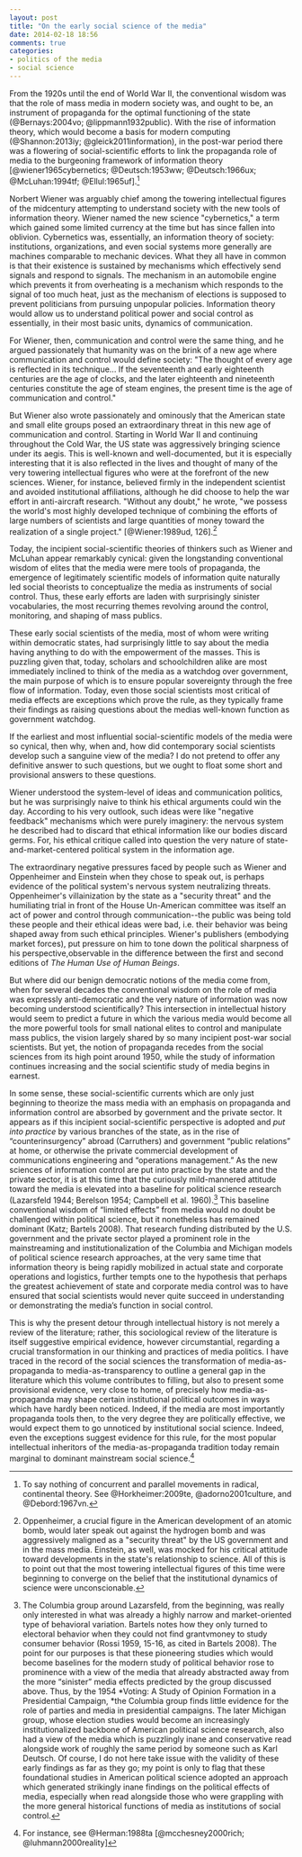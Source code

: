 ```yaml
---
layout: post
title: "On the early social science of the media"
date: 2014-02-18 18:56
comments: true
categories: 
- politics of the media
- social science
---
```


From the 1920s until the end of World War II, the conventional wisdom was that the role of mass
media in modern society was, and ought to be, an instrument of propaganda for the optimal
functioning of the state (@Bernays:2004vo; @lippmann1932public). With the rise of information theory, which would become a basis for modern computing (@Shannon:2013iy; @gleick2011information), in the post-war period there was a flowering of social-scientific efforts to link the propaganda role of media to the burgeoning framework of information theory [@wiener1965cybernetics; @Deutsch:1953ww; @Deutsch:1966ux; @McLuhan:1994tf; @Ellul:1965uf].[^radicals]

Norbert Wiener was arguably chief among the towering intellectual figures of the midcentury attempting to understand society with the new tools of information theory. Wiener named the new science "cybernetics," a term which gained some limited currency at the time but has since fallen into oblivion. Cybernetics was, essentially, an information theory of society: institutions, organizations, and even social systems more generally are machines comparable to mechanic devices. What they all have in common is that their existence is sustained by mechanisms which effectively send signals and respond to signals. The mechanism in an automobile engine which prevents it from overheating is a mechanism which responds to the signal of too much heat, just as the mechanism of elections is supposed to prevent politicians from pursuing unpopular policies. Information theory would allow us to understand political power and social control as essentially, in their most basic units, dynamics of communication.

For Wiener, then, communication and control were the same thing, and he argued passionately that humanity was on the brink of a new age where communication and control would define society: "The thought of every age is reflected in its technique... If the seventeenth and early eighteenth centuries are the age of clocks, and the later eighteenth and nineteenth centuries constitute the age of steam engines, the present time is the age of communication and control."

But Wiener also wrote passionately and ominously that the American state and small elite groups posed an extraordinary threat in this new age of communication and control. Starting in World War II and continuing throughout the Cold War, the US state was aggressively bringing science under its aegis. This is well-known and well-documented, but it is especially interesting that it is also reflected in the lives and thought of many of the very towering intellectual figures who were at the forefront of the new sciences. Wiener, for instance, believed firmly in the independent scientist and avoided institutional affiliations, although he did choose to help the war effort in anti-aircraft research. "Without any doubt," he wrote, "we possess the world's most highly developed technique of combining the efforts of large numbers of scientists and large quantities of money toward the realization of a single project." [@Wiener:1989ud, 126].[^oppandeinstein]

Today, the incipient social-scientific theories of thinkers such as Wiener and McLuhan appear remarkably cynical: given the longstanding conventional wisdom of elites that the media were mere tools of propaganda, the
emergence of legitimately scientific models of information quite naturally led social theorists to
conceptualize the media as instruments of social control. Thus, these early efforts are laden with
surprisingly sinister vocabularies, the most recurring themes revolving around the control,
monitoring, and shaping of mass publics.

These early social scientists of the media, most of whom were writing within democratic states, had
surprisingly little to say about the media having anything to do with the empowerment of the masses. This is puzzling given that, today, scholars and schoolchildren alike are most immediately inclined
to think of the media as a watchdog over government, the main purpose of which is to ensure popular
sovereignty through the free flow of information. Today, even those social scientists most critical
of media effects are exceptions which prove the rule, as they typically frame their findings as
raising questions about the medias well-known function as government watchdog.

If the earliest and most influential social-scientific models of the media were so cynical, then
why, when and, how did contemporary social scientists develop such a sanguine view of the media? I
do not pretend to offer any definitive answer to such questions, but we ought to float some short
and provisional answers to these questions.

Wiener understood the system-level of ideas and communication politics, but he was surprisingly naive to think his ethical arguments could win the day. According to his very outlook, such ideas were like "negative feedback" mechanisms which were purely imaginery: the nervous system he described had to discard that ethical information like our bodies discard germs. For, his ethical critique called into question the very nature of state-and-market-centered political system in the information age.

The extraordinary negative pressures faced by people such as Wiener and Oppenheimer and Einstein when they chose to speak out, is perhaps evidence of the political system's nervous system neutralizing threats. Oppenheimer's villainization by the state as a "security threat" and the humiliating trial in front of the House Un-American committee was itself an act of power and control through communication--the public was being told these people and their ethical ideas were bad, i.e. their behavior was being shaped away from such ethical principles. Wiener's publishers (embodying market forces), put pressure on him to tone down the political sharpness of his perspective,observable in the difference between the first and second editions of *The Human Use of Human Beings*.

But where did our benign democratic notions of the media come from, when for several decades the
conventional wisdom on the role of media was expressly anti-democratic and the very nature of
information was now becoming understood scientifically? This intersection in intellectual history
would seem to predict a future in which the various media would become all the more powerful tools
for small national elites to control and manipulate mass publics, the vision largely shared by so
many incipient post-war social scientists. But yet, the notion of propaganda recedes from the social
sciences from its high point around 1950, while the study of information continues increasing and
the social scientific study of media begins in earnest.

In some sense, these social-scientific currents which are only just beginning to theorize the mass
media with an emphasis on propaganda and information control are absorbed by government and the
private sector. It appears as if this incipient social-scientific perspective is adopted and *put
into practice* by various branches of the state, as in the rise of “counterinsurgency” abroad (Carruthers) and
government “public relations” at home, or otherwise the private commercial development of
communications engineering and “operations management.” As the new sciences of information control
are put into practice by the state and the private sector, it is at this time that the curiously
mild-mannered attitude toward the media is elevated into a baseline for political science research
(Lazarsfeld 1944; Berelson 1954; Campbell et al. 1960).[^mildmanners] This baseline conventional
wisdom of “limited effects” from media would no doubt be challenged within political science, but it
nonetheless has remained dominant (Katz; Bartels 2008). That research funding distributed by the
U.S. government and the private sector played a prominent role in the mainstreaming and
institutionalization of the Columbia and Michigan models of political science research approaches,
at the very same time that information theory is being rapidly mobilized in actual state and
corporate operations and logistics, further tempts one to the hypothesis that perhaps the greatest
achievement of state and corporate media control was to have ensured that social scientists would
never quite succeed in understanding or demonstrating the media’s function in social control.

This is why the present detour through intellectual history is not merely a review of the literature; rather, this sociological review of the literature is itself suggestive
empirical evidence, however circumstantial, regarding a crucial transformation in our thinking and
practices of media politics. I have traced in the record of the social sciences the transformation
of media-as-propaganda to media-as-transparency to outline a general gap in the literature which
this volume contributes to filling, but also to present some provisional evidence, very close to
home, of precisely how media-as-propaganda may shape certain institutional political outcomes in
ways which have hardly been noticed. Indeed, if the media are most importantly propaganda tools
then, to the very degree they are politically effective, we would expect them to go unnoticed by
institutional social science. Indeed, even the exceptions suggest evidence for this rule, for the
most popular intellectual inheritors of the media-as-propaganda tradition today remain marginal to
dominant mainstream social science.[^exceptions]


[^mildmanners]: The Columbia group around Lazarsfeld, from the beginning, was really only interested in what was already a highly narrow and market-oriented type of behavioral variation. Bartels notes how they only turned to electoral behavior when they could not find grantvmoney to study consumer behavior (Rossi 1959, 15-16, as cited in     Bartels 2008). The point for our purposes is that these pioneering studies which would become baselines for the modern study of political behavior rose to prominence with a view of the media that already abstracted
away from the more “sinister” media effects predicted by the group discussed above. Thus, by the 1954 *Voting: A     Study of Opinion Formation in a Presidential Campaign, *the Columbia group finds little evidence for the role of parties and media in presidential campaigns. The later Michigan group, whose election studies would become an increasingly institutionalized backbone of American political science research, also had a view of the media which is puzzlingly inane and conservative read alongside work of roughly the same period by someone such as Karl
Deutsch. Of course, I do not here take issue with the validity of these early findings as
far as they go; my point is only to flag that these foundational studies in American political
science adopted an approach which  generated strikingly inane findings on the political effects
of media, especially when read alongside those who were grappling with the more general
historical functions of media as institutions of social control.

[^exceptions]: For instance, see @Herman:1988ta [@mcchesney2000rich; @luhmann2000reality]

[^radicals]: To say nothing of concurrent and parallel movements in radical, continental theory. See
@Horkheimer:2009te, @adorno2001culture, and @Debord:1967vn.

[^oppandeinstein]: Oppenheimer, a crucial figure in the American development of an atomic bomb, would later speak out against the hydrogen bomb and was aggressively maligned as a "security threat" by the US government and in the mass media. Einstein, as well, was mocked for his critical attitude toward developments in the state's relationship to science. All of this is to point out that the most towering intellectual figures of this time were beginning to converge on the belief that the institutional dynamics of science were unconscionable.